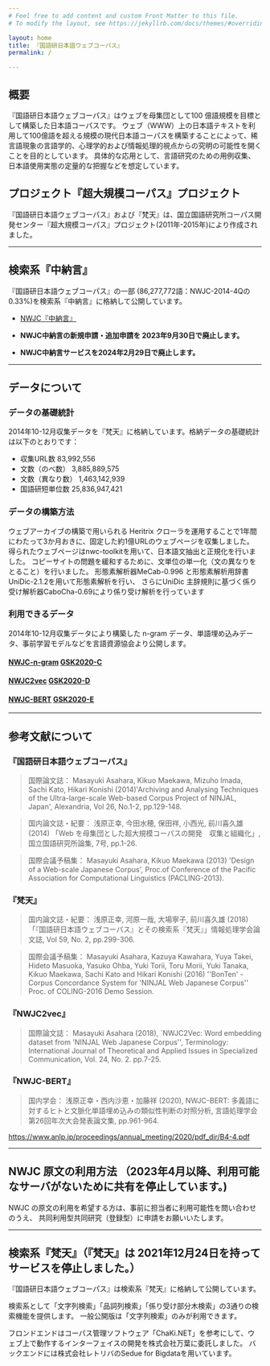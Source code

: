 ```yaml
---
# Feel free to add content and custom Front Matter to this file.
# To modify the layout, see https://jekyllrb.com/docs/themes/#overriding-theme-defaults

layout: home
title: 『国語研日本語ウェブコーパス』
permalink: /

---
```

## 概要
『国語研日本語ウェブコーパス』はウェブを母集団として100 億語規模を目標として構築した日本語コーパスです。 ウェブ（WWW）上の日本語テキストを利用して100億語を超える規模の現代日本語コーパスを構築することによって、稀言語現象の言語学的、心理学的および情報処理的視点からの究明の可能性を開くことを目的としています。 具体的な応用として、言語研究のための用例収集、日本語使用実態の定量的な把握などを想定しています。

## プロジェクト『超大規模コーパス』プロジェクト
『国語研日本語ウェブコーパス』および『梵天』は、国立国語研究所コーパス開発センター『超大規模コーパス』プロジェクト(2011年-2015年)により作成されました。

---
## 検索系『中納言』
『国語研日本語ウェブコーパス』の一部 (86,277,772語：NWJC-2014-4Qの0.33%)を検索系『中納言』に格納して公開しています。

- [NWJC『中納言』](https://chunagon.ninjal.ac.jp/nwjc/search)

- **NWJC中納言の新規申請・追加申請を 2023年9月30日で廃止します。**
- **NWJC中納言サービスを2024年2月29日で廃止します。**
___

## データについて

### データの基礎統計

2014年10-12月収集データを『梵天』に格納しています。格納データの基礎統計は以下のとおりです：

- 収集URL数	83,992,556
- 文数（のべ数）	3,885,889,575
- 文数（異なり数）	1,463,142,939
- 国語研短単位数	25,836,947,421

### データの構築方法

ウェブアーカイブの構築で用いられる Heritrix クローラを運用することで1年間にわたって3か月おきに、固定した約1億URLのウェブページを収集しました。 得られたウェブページはnwc-toolkitを用いて、日本語文抽出と正規化を行いました。 コピーサイトの問題を緩和するために、文単位の単一化（文の異なりをとること）を行いました。 形態素解析器MeCab-0.996 と形態素解析用辞書UniDic-2.1.2を用いて形態素解析を行い、 さらにUniDic 主辞規則に基づく係り受け解析器CaboCha-0.69により係り受け解析を行っています

### 利用できるデータ

2014年10-12月収集データにより構築した n-gram データ、単語埋め込みデータ、事前学習モデルなどを言語資源協会より公開します。

#### [NWJC-n-gram](https://github.com/masayu-a/NWJC/tree/master/NWJC-n-gram) [GSK2020-C](https://www.gsk.or.jp/catalog/gsk2020-c/)

#### [NWJC2vec](https://github.com/masayu-a/NWJC/tree/master/NWJC2vec) [GSK2020-D](https://www.gsk.or.jp/catalog/gsk2020-d)

#### [NWJC-BERT](https://github.com/masayu-a/NWJC/tree/master/NWJC-BERT) [GSK2020-E](https://www.gsk.or.jp/catalog/gsk2020-e)

___

## 参考文献について

### 『国語研日本語ウェブコーパス』
> 国際論文誌： Masayuki Asahara, Kikuo Maekawa, Mizuho Imada, Sachi Kato, Hikari Konishi (2014)'Archiving and Analysing Techniques of the Ultra-large-scale Web-based Corpus Project of NINJAL, Japan', Alexandria, Vol 26, No.1-2, pp.129-148.

> 国内論文誌・紀要： 浅原正幸, 今田水穂, 保田祥, 小西光, 前川喜久雄 (2014) 「Web を母集団とした超大規模コーパスの開発　収集と組織化」, 国立国語研究所論集, 7号, pp.1-26.

> 国際会議予稿集： Masayuki Asahara, Kikuo Maekawa (2013) 'Design of a Web-scale Japanese Corpus', Proc.of Conference of the Pacific Association for Computational Linguistics (PACLING-2013).

### 『梵天』
> 国内論文誌・紀要： 浅原正幸, 河原一哉, 大場寧子, 前川喜久雄 (2018) 「『国語研日本語ウェブコーパス』とその検索系『梵天』」情報処理学会論文誌, Vol 59, No. 2, pp.299-306.

> 国際会議予稿集： Masayuki Asahara, Kazuya Kawahara, Yuya Takei, Hideto Masuoka, Yasuko Ohba, Yuki Torii, Toru Morii, Yuki Tanaka, Kikuo Maekawa, Sachi Kato and Hikari Konishi (2016) ''BonTen' - Corpus Concordance System for 'NINJAL Web Japanese Corpus'' Proc. of COLING-2016 Demo Session.

### 『NWJC2vec』
> 国際論文誌： Masayuki Asahara (2018), `NWJC2Vec: Word embedding dataset from 'NINJAL Web Japanese Corpus'', Terminology: International Journal of Theoretical and Applied Issues in Specialized Communication, Vol. 24, No. 2. pp.7-25.

### 『NWJC-BERT』

> 国内学会： 浅原正幸・西内沙恵・加藤祥 (2020), NWJC-BERT: 多義語に対するヒトと文脈化単語埋め込みの類似性判断の対照分析, 言語処理学会第26回年次大会発表論文集, pp.961-964.

https://www.anlp.jp/proceedings/annual_meeting/2020/pdf_dir/B4-4.pdf

___

## NWJC 原文の利用方法 （**2023年4月以降、利用可能なサーバがないために共有を停止しています。**)

NWJC の原文の利用を希望する方は、事前に担当者に利用可能性を問い合わせのうえ、
共同利用型共同研究（登録型）に申請をお願いいたします。

___

## 検索系『梵天』（**『梵天』は 2021年12月24日を持ってサービスを停止しました。**）

『国語研日本語ウェブコーパス』は検索系『梵天』に格納して公開しています。

検索系として「文字列検索」「品詞列検索」「係り受け部分木検索」の3通りの検索機能を提供します。 一般公開版は「文字列検索」のみが利用できます。

フロンドエンドはコーパス管理ソフトウェア「ChaKi.NET」を参考にして、ウェブ上で動作するインターフェイスの開発を株式会社万葉に委託しました。 バックエンドには株式会社レトリバのSedue for Bigdataを用いています。


